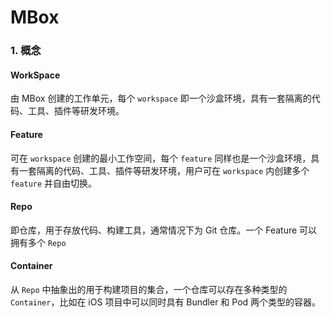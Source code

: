 # MBox

### 1. 概念

#### WorkSpace

由 MBox 创建的工作单元，每个 `workspace` 即一个沙盒环境，具有一套隔离的代码、工具、插件等研发环境。

#### Feature

可在 `workspace` 创建的最小工作空间，每个 `feature` 同样也是一个沙盒环境，具有一套隔离的代码、工具、插件等研发环境，用户可在 `workspace` 内创建多个 `feature` 并自由切换。

#### Repo

即仓库，用于存放代码、构建工具，通常情况下为 Git 仓库。一个 Feature 可以拥有多个 `Repo`

#### Container

从 `Repo` 中抽象出的用于构建项目的集合，一个仓库可以存在多种类型的 `Container`，比如在 iOS 项目中可以同时具有 Bundler 和 Pod 两个类型的容器。

